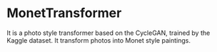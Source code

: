 # MonetTransformer
It is a photo style transformer based on the CycleGAN, trained by the Kaggle dataset. It transform photos into Monet style paintings. 
